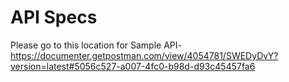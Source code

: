 # API Specs
Please go to this location for Sample API-
https://documenter.getpostman.com/view/4054781/SWEDyDvY?version=latest#5056c527-a007-4fc0-b98d-d93c45457fa6

